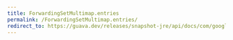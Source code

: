 ```yaml
---
title: ForwardingSetMultimap.entries
permalink: /ForwardingSetMultimap.entries/
redirect_to: https://guava.dev/releases/snapshot-jre/api/docs/com/google/common/collect/ForwardingSetMultimap.html#entries--
---
```

